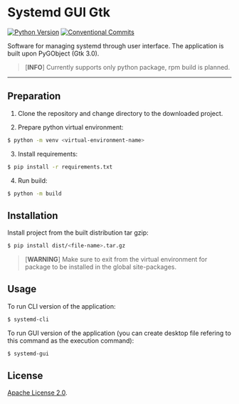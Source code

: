 # Systemd GUI Gtk

[![Python Version](https://img.shields.io/badge/python-=>3.8-brightgreen)](https://python.org/)
[![Conventional Commits](https://img.shields.io/badge/conventional_commits-1.0.0-yellow)](https://python.org/)

Software for managing systemd through user interface. The application is built upon PyGObject (Gtk 3.0).

> [__INFO__] Currently supports only python package, rpm build is planned.

---

## Preparation
1) Clone the repository and change directory to the downloaded project.

2) Prepare python virtual environment:
```bash
$ python -m venv <virtual-environment-name>
```

3) Install requirements:
```bash
$ pip install -r requirements.txt
```

4) Run build:
```bash
$ python -m build
```

## Installation
Install project from the built distribution tar gzip:
```bash
$ pip install dist/<file-name>.tar.gz
```
> [__WARNING__] Make sure to exit from the virtual environment for package to be installed in the global site-packages.

## Usage
To run CLI version of the application:
```bash
$ systemd-cli
```

To run GUI version of the application (you can create desktop file refering to this command as the execution command):
```bash
$ systemd-gui
```

## License
[Apache License 2.0](LICENSE).
